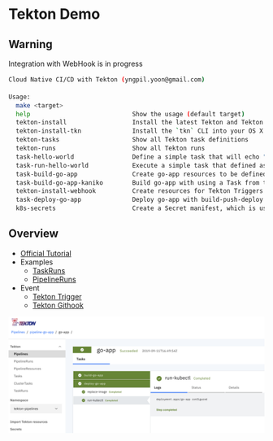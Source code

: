 # Tekton Demo

## Warning

Integration with WebHook is in progress

```sh
Cloud Native CI/CD with Tekton (yngpil.yoon@gmail.com)

Usage:
  make <target>
  help                            Show the usage (default target)
  tekton-install                  Install the latest Tekton and Tekton Dashboard into your cluster
  tekton-install-tkn              Install the `tkn` CLI into your OS X machine
  tekton-tasks                    Show all Tekton task definitions
  tekton-runs                     Show all Tekton runs
  task-hello-world                Define a simple task that will echo "hello world"
  task-run-hello-world            Execute a simple task that defined as 'echo-hello-world' Task
  task-build-go-app               Create go-app resources to be defined for go-app, and execute build-push task
  task-build-go-app-kaniko        Build go-app with using a Task from the Tekton Catalog
  tekton-install-webhook          Create resources for Tekton Triggers
  task-deploy-go-app              Deploy go-app with build-push-deploy pipelines and its pipelines
  k8s-secrets                     Create a Secret manifest, which is used to store your Docker Hub credentials
```

## Overview

- [Official Tutorial](https://github.com/tektoncd/pipeline/blob/master/docs/tutorial.md)
- Examples
  - [TaskRuns](https://github.com/tektoncd/pipeline/tree/master/examples/taskruns)
  - [PipelineRuns](https://github.com/tektoncd/pipeline/tree/master/examples/pipelineruns)
- Event
  - [Tekton Trigger](https://github.com/tektoncd/triggers)
  - [Tekton Githook](https://gitlab.com/pongsatt/githook)



![](docs/ui.png)
